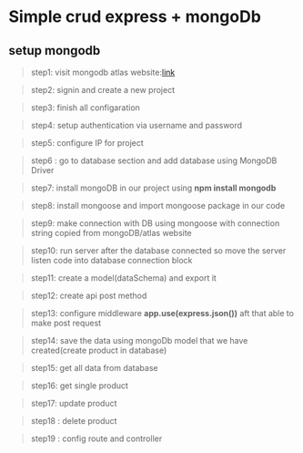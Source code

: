 # Simple crud express + mongoDb

## setup mongodb

> step1: visit mongodb atlas website:[link](https://www.mongodb.com/atlas)

> step2: signin and create a new project

> step3: finish all configaration

> step4: setup authentication via username and password

> step5: configure IP for project

> step6 : go to database section and add database using MongoDB Driver

> step7: install mongoDB in our project using **npm install mongodb**

> step8: install mongoose and import mongoose package in our code

> step9: make connection with DB using mongoose with connection string copied from mongoDB/atlas website

> step10: run server after the database connected so move the server listen code into database connection block

> step11: create a model(dataSchema) and export it

> step12: create api post method

> step13: configure middleware **app.use(express.json())** aft that able to make post request

> step14: save the data using mongoDb model that we have created(create product in database)

> step15: get all data from database

> step16: get single product

> step17: update product

> step18 : delete product

> step19 : config route and controller
